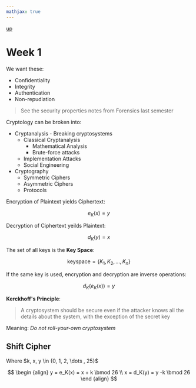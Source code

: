 ```yaml
---
mathjax: true
---
```

[up](./index.md)

# Week 1

We want these:

- Confidentiality
- Integrity
- Authentication
- Non-repudiation

> See the security properties notes from Forensics last semester

Cryptology can be broken into:

- Cryptanalysis - Breaking cryptosystems
	- Classical Cryptanalysis
		- Mathematical Analysis
		- Brute-force attacks
	- Implementation Attacks
	- Social Engineering
- Cryptography
	- Symmetric Ciphers
	- Asymmetric Ciphers
	- Protocols

Encryption of Plaintext yields Ciphertext:

$$
e_K(x) = y
$$

Decryption of Ciphertext yeilds Plaintext:

$$
d_K(y) = x
$$

The set of all keys is the **Key Space**:

$$
\text{keyspace} = \{ K_1, K_2,\dots ,K_n \}
$$

If the same key is used, encryption and decryption are inverse operations:

$$
d_K(e_K(x)) = y
$$

**Kerckhoff's Principle**:

> A cryptosystem should be secure even if the attacker knows all the details about the system, with the exception of the secret key

Meaning: *Do not roll-your-own cryptosystem*

## Shift Cipher

Where $k, x, y \in \{0, 1, 2, \dots , 25}$

$$
\begin {align}
y = e_K(x) = x + k \bmod 26 \\
x = d_K(y) = y -k \bmod 26
\end {align}
$$
